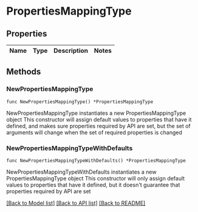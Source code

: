 # PropertiesMappingType

## Properties

Name | Type | Description | Notes
------------ | ------------- | ------------- | -------------

## Methods

### NewPropertiesMappingType

`func NewPropertiesMappingType() *PropertiesMappingType`

NewPropertiesMappingType instantiates a new PropertiesMappingType object
This constructor will assign default values to properties that have it defined,
and makes sure properties required by API are set, but the set of arguments
will change when the set of required properties is changed

### NewPropertiesMappingTypeWithDefaults

`func NewPropertiesMappingTypeWithDefaults() *PropertiesMappingType`

NewPropertiesMappingTypeWithDefaults instantiates a new PropertiesMappingType object
This constructor will only assign default values to properties that have it defined,
but it doesn't guarantee that properties required by API are set


[[Back to Model list]](../README.md#documentation-for-models) [[Back to API list]](../README.md#documentation-for-api-endpoints) [[Back to README]](../README.md)


